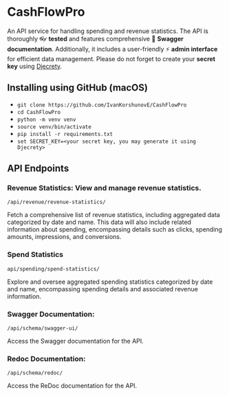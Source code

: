 # CashFlowPro

An API service for handling spending and revenue statistics.
The API is thoroughly 👓 **tested** and features comprehensive 📒 **Swagger documentation**. Additionally, it includes a 
user-friendly ⚡ **admin interface** for efficient data management.
Please do not forget to create your **secret key** using [Djecrety](https://djecrety.ir/).

## Installing using GitHub (macOS)
- `git clone https://github.com/IvanKorshunovE/CashFlowPro`
- `cd CashFlowPro`
- `python -m venv venv`
- `source venv/bin/activate`
- `pip install -r requirements.txt`
- `set SECRET_KEY=<your secret key, you may generate it using Djecrety>`

## API Endpoints
### Revenue Statistics: View and manage revenue statistics.

    /api/revenue/revenue-statistics/
Fetch a comprehensive list of revenue statistics, including aggregated data categorized by date and name. 
This data will also include related information about spending, encompassing details such as clicks, spending amounts, 
impressions, and conversions.

### Spend Statistics

    api/spending/spend-statistics/
Explore and oversee aggregated spending statistics categorized by date and name, encompassing spending details and 
associated revenue information.

### Swagger Documentation: 
    /api/schema/swagger-ui/
Access the Swagger documentation for the API.

### Redoc Documentation: 
    /api/schema/redoc/
Access the ReDoc documentation for the API.
